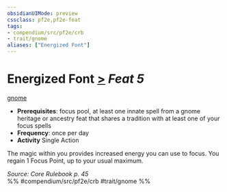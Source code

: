 ```yaml
---
obsidianUIMode: preview
cssclass: pf2e,pf2e-feat
tags:
- compendium/src/pf2e/crb
- trait/gnome
aliases: ["Energized Font"]
---
```

# Energized Font  [>](rules/core-rulebook/chapter-9-playing-the-game.md#Actions "Single Action") *Feat 5*  
[gnome](rules/traits/gnome.md "Gnome Ancestry & Heritage Trait")  

- **Prerequisites**: focus pool, at least one innate spell from a gnome heritage or ancestry feat that shares a tradition with at least one of your focus spells
- **Frequency**: once per day
- **Activity** Single Action

The magic within you provides increased energy you can use to focus. You regain 1 Focus Point, up to your usual maximum.

*Source: Core Rulebook p. 45*  
%% #compendium/src/pf2e/crb #trait/gnome %%